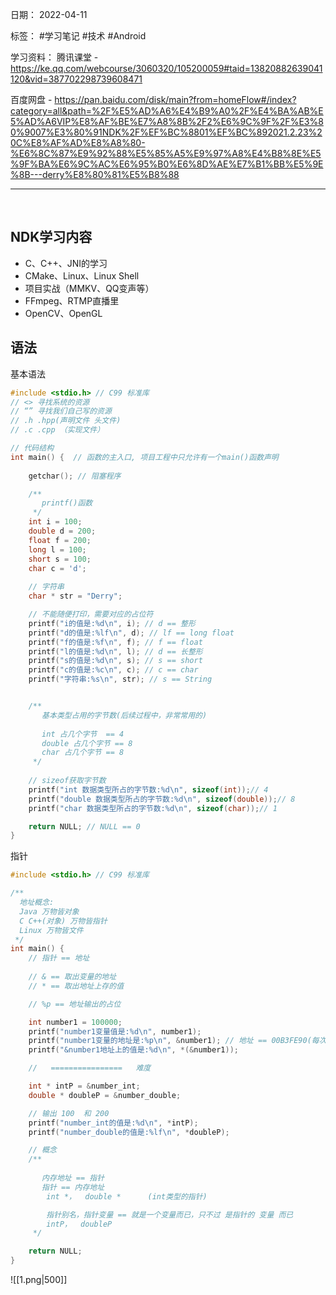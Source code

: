 日期： 2022-04-11

标签： #学习笔记 #技术 #Android 

学习资料： 
腾讯课堂 - https://ke.qq.com/webcourse/3060320/105200059#taid=13820882639041120&vid=387702298739608471

百度网盘 - https://pan.baidu.com/disk/main?from=homeFlow#/index?category=all&path=%2F%E5%AD%A6%E4%B9%A0%2F%E4%BA%AB%E5%AD%A6VIP%E8%AF%BE%E7%A8%8B%2F2%E6%9C%9F%2F%E3%80%9007%E3%80%91NDK%2F%EF%BC%8801%EF%BC%892021.2.23%20C%E8%AF%AD%E8%A8%80-%E6%8C%87%E9%92%88%E5%85%A5%E9%97%A8%E4%B8%8E%E5%9F%BA%E6%9C%AC%E6%95%B0%E6%8D%AE%E7%B1%BB%E5%9E%8B---derry%E8%80%81%E5%B8%88

---
<br>

## NDK学习内容
- C、C++、JNI的学习
- CMake、Linux、Linux Shell
- 项目实战（MMKV、QQ变声等）
- FFmpeg、RTMP直播里
- OpenCV、OpenGL


## 语法
基本语法
```c
#include <stdio.h> // C99 标准库
// <> 寻找系统的资源
// “” 寻找我们自己写的资源
// .h .hpp(声明文件 头文件)
// .c .cpp （实现文件）

// 代码结构
int main() {  // 函数的主入口, 项目工程中只允许有一个main()函数声明
    
    getchar(); // 阻塞程序

	/**
	   printf()函数
	 */
	int i = 100;
    double d = 200;
    float f = 200;
    long l = 100;
    short s = 100;
    char c = 'd';
    
    // 字符串
    char * str = "Derry";

    // 不能随便打印，需要对应的占位符
    printf("i的值是:%d\n", i); // d == 整形
    printf("d的值是:%lf\n", d); // lf == long float
    printf("f的值是:%f\n", f); // f == float
    printf("l的值是:%d\n", l); // d == 长整形
    printf("s的值是:%d\n", s); // s == short
    printf("c的值是:%c\n", c); // c == char
    printf("字符串:%s\n", str); // s == String


	/**
       基本类型占用的字节数(后续过程中，非常常用的) 
       
       int 占几个字节  == 4
       double 占几个字节 == 8
       char 占几个字节 == 8
     */
    
    // sizeof获取字节数
    printf("int 数据类型所占的字节数:%d\n", sizeof(int));// 4
    printf("double 数据类型所占的字节数:%d\n", sizeof(double));// 8
    printf("char 数据类型所占的字节数:%d\n", sizeof(char));// 1

    return NULL; // NULL == 0
}
```

指针
```c
#include <stdio.h> // C99 标准库

/**
  地址概念: 
  Java 万物皆对象
  C C++(对象) 万物皆指针
  Linux 万物皆文件
 */
int main() {
    // 指针 == 地址
    
    // & == 取出变量的地址
    // * == 取出地址上存的值

	// %p == 地址输出的占位

    int number1 = 100000;
    printf("number1变量值是:%d\n", number1);
    printf("number1变量的地址是:%p\n", &number1); // 地址 == 00B3FE90(每次运行都会变)
    printf("&number1地址上的值是:%d\n", *(&number1));

    //   ================   难度

    int * intP = &number_int;
    double * doubleP = &number_double;

    // 输出 100  和 200
    printf("number_int的值是:%d\n", *intP);
    printf("number_double的值是:%lf\n", *doubleP);

    // 概念
    /**
        
       内存地址 == 指针
       指针 == 内存地址
        int *，  double *      (int类型的指针)

        指针别名，指针变量 == 就是一个变量而已，只不过 是指针的 变量 而已
        intP，  doubleP
     */

    return NULL;
}
```
![[1.png|500]]

